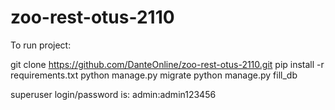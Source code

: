 # zoo-rest-otus-2110
To run project:

git clone https://github.com/DanteOnline/zoo-rest-otus-2110.git
pip install -r requirements.txt
python manage.py migrate
python manage.py fill_db

superuser login/password is: admin:admin123456
